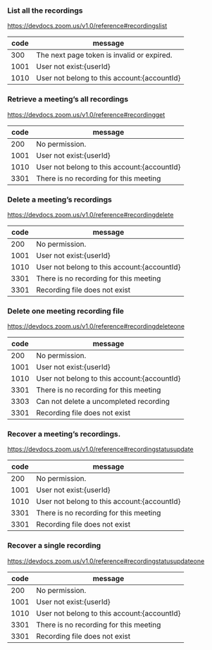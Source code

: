 ### List all the recordings
https://devdocs.zoom.us/v1.0/reference#recordingslist

code | message
-----|-----
300  | The next page token is invalid or expired.
1001 | User not exist:{userId}
1010 | User not belong to this account:{accountId}

### Retrieve a meeting’s all recordings
https://devdocs.zoom.us/v1.0/reference#recordingget

code | message
-----|-----
200  | No permission.
1001 | User not exist:{userId}
1010 | User not belong to this account:{accountId}
3301 | There is no recording for this meeting

### Delete a meeting’s recordings
https://devdocs.zoom.us/v1.0/reference#recordingdelete

code | message
-----|-----
200  | No permission.
1001 | User not exist:{userId}
1010 | User not belong to this account:{accountId}
3301 | There is no recording for this meeting
3301 | Recording file does not exist

### Delete one meeting recording file
https://devdocs.zoom.us/v1.0/reference#recordingdeleteone

code | message
-----|-----
200  | No permission.
1001 | User not exist:{userId}
1010 | User not belong to this account:{accountId}
3301 | There is no recording for this meeting
3303 | Can not delete a uncompleted recording
3301 | Recording file does not exist

### Recover a meeting’s recordings.
https://devdocs.zoom.us/v1.0/reference#recordingstatusupdate

code | message
-----|-----
200  | No permission.
1001 | User not exist:{userId}
1010 | User not belong to this account:{accountId}
3301 | There is no recording for this meeting
3301 | Recording file does not exist

### Recover a single recording
https://devdocs.zoom.us/v1.0/reference#recordingstatusupdateone

code | message
-----|-----
200  | No permission.
1001 | User not exist:{userId}
1010 | User not belong to this account:{accountId}
3301 | There is no recording for this meeting
3301 | Recording file does not exist